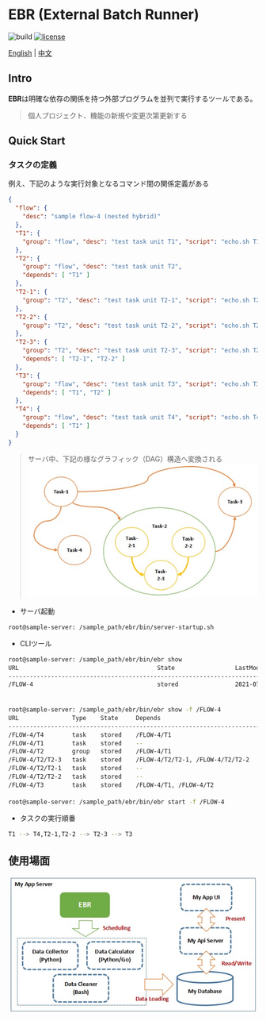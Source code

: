 # EBR (External Batch Runner)

![build](https://img.shields.io/badge/build-passing-green)
[![license](https://img.shields.io/badge/license-Apache%202-blue.svg)](https://github.com/catforward/ebr/blob/master/LICENSE)


[English](./README.md) | [中文](./README.zh_CN.md)

## Intro

**EBR**は明確な依存の関係を持つ外部プログラムを並列で実行するツールである。
> 個人プロジェクト、機能の新規や変更次第更新する

## Quick Start
### タスクの定義
例え、下記のような実行対象となるコマンド間の関係定義がある

```json
{
  "flow": {
    "desc": "sample flow-4 (nested hybrid)"
  },
  "T1": {
    "group": "flow", "desc": "test task unit T1", "script": "echo.sh T1"
  },
  "T2": {
    "group": "flow", "desc": "test task unit T2",
    "depends": [ "T1" ]
  },
  "T2-1": {
    "group": "T2", "desc": "test task unit T2-1", "script": "echo.sh T2-1"
  },
  "T2-2": {
    "group": "T2", "desc": "test task unit T2-2", "script": "echo.sh T2-2"
  },
  "T2-3": {
    "group": "T2", "desc": "test task unit T2-3", "script": "echo.sh T2-3",
    "depends": [ "T2-1", "T2-2" ]
  },
  "T3": {
    "group": "flow", "desc": "test task unit T3", "script": "echo.sh T3",
    "depends": [ "T1", "T2" ]
  },
  "T4": {
    "group": "flow", "desc": "test task unit T4", "script": "echo.sh T4",
    "depends": [ "T1" ]
  }
}
```
> サーバ中、下記の様なグラフィック（DAG）構造へ変換される
> ![image](docs/sample_task_flow.jpg)

- サーバ起動
```bash
root@sample-server: /sample_path/ebr/bin/server-startup.sh
```

- CLIツール
```bash
root@sample-server: /sample_path/ebr/bin/ebr show
URL                                       State                 LastModifiedTime          Size(bytes)
-----------------------------------------------------------------------------------------------------
/FLOW-4                                   stored                2021-07-16 19:45:54               881


root@sample-server: /sample_path/ebr/bin/ebr show -f /FLOW-4
URL               Type    State     Depends                             Script
-----------------------------------------------------------------------------------------------------------
/FLOW-4/T4        task    stored    /FLOW-4/T1                          /sample_path/ebr/bin/echo.sh T4
/FLOW-4/T1        task    stored    --                                  /sample_path/ebr/bin/echo.sh T1
/FLOW-4/T2        group   stored    /FLOW-4/T1                          --
/FLOW-4/T2/T2-3   task    stored    /FLOW-4/T2/T2-1, /FLOW-4/T2/T2-2    /sample_path/ebr/bin/echo.sh T2-3
/FLOW-4/T2/T2-1   task    stored    --                                  /sample_path/ebr/bin/echo.sh T2-1
/FLOW-4/T2/T2-2   task    stored    --                                  /sample_path/ebr/bin/echo.sh T2-2
/FLOW-4/T3        task    stored    /FLOW-4/T1, /FLOW-4/T2              /sample_path/ebr/bin/echo.sh T3

root@sample-server: /sample_path/ebr/bin/ebr start -f /FLOW-4
```

- タスクの実行順番
```bash
T1 --> T4,T2-1,T2-2 --> T2-3 --> T3
```


## 使用場面
![image](docs/sample_usecase.jpg)


